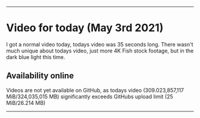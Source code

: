 
***

# Video for today (May 3rd 2021)

I got a normal video today, todays video was 35 seconds long. There wasn't much unique about todays video, just more 4K Fish stock footage, but in the dark blue light this time.

## Availability online

Videos are not yet available on GitHub, as todays video (309.023,857,117 MiB/324,035,015 MB) significantly exceeds GitHubs upload limit (25 MiB/26.214 MB)

***

